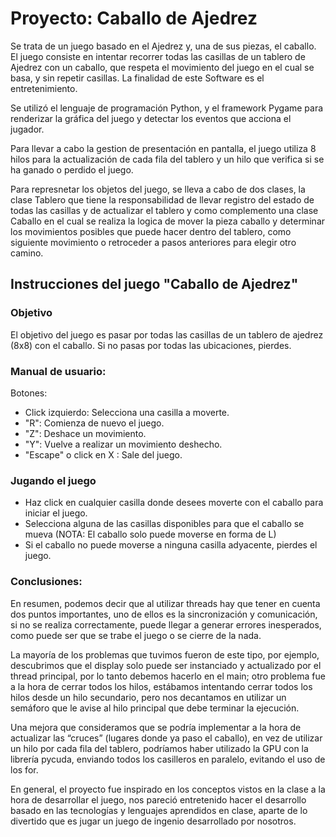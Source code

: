 # Proyecto: Caballo de Ajedrez

Se trata de un juego basado en el Ajedrez y, una de sus piezas, el caballo. El juego consiste en intentar recorrer todas las casillas de un tablero de Ajedrez con un caballo, que respeta el movimiento del juego en el cual se basa, y sin repetir casillas. La finalidad de este Software es el entretenimiento.

Se utilizó el lenguaje de programación Python, y el framework Pygame para renderizar la gráfica del juego y detectar los eventos que acciona el jugador. 

Para llevar a cabo la gestion de presentación en pantalla, el juego utiliza 8 hilos para la actualización de cada fila del tablero y un hilo que verifica si se ha ganado o perdido el juego. 

Para represnetar los objetos del juego, se lleva a cabo de dos clases, la clase Tablero que tiene la responsabilidad de llevar registro del estado de todas las casillas y de actualizar el tablero y como complemento una clase Caballo en el cual se realiza la logica de mover la pieza caballo y determinar los movimientos posibles que puede hacer dentro del tablero, como siguiente movimiento o retroceder a pasos anteriores para elegir otro camino.

## Instrucciones del juego "Caballo de Ajedrez"

### Objetivo

El objetivo del juego es pasar por todas las casillas de un tablero de ajedrez (8x8) con el caballo. Si no pasas por todas las ubicaciones, pierdes.


### Manual de usuario:
Botones:
+ Click izquierdo: Selecciona una casilla a moverte.
+ "R": Comienza de nuevo el juego.
+ "Z": Deshace un movimiento.
+ "Y": Vuelve a realizar un movimiento deshecho.
+ "Escape" o click en X : Sale del juego.

### Jugando el juego
+ Haz click en cualquier casilla donde desees moverte con el caballo para iniciar el juego.
+ Selecciona alguna de las casillas disponibles para que el caballo se mueva (NOTA: El caballo solo puede moverse en forma de L)
+ Si el caballo no puede moverse a ninguna casilla adyacente, pierdes el juego.

### Conclusiones:
En resumen, podemos decir que al utilizar threads hay que tener en cuenta dos puntos importantes, uno de ellos es la sincronización y comunicación, si no se realiza correctamente, puede llegar a generar errores inesperados, como puede ser que se trabe el juego o se cierre de la nada. 

La mayoría de los problemas que tuvimos fueron de este tipo, por ejemplo, descubrimos que el display solo puede ser instanciado y actualizado por el thread principal, por lo tanto debemos hacerlo en el main; otro problema fue a la hora de cerrar todos los hilos, estábamos intentando cerrar todos los hilos desde un hilo secundario, pero nos decantamos en utilizar un semáforo que le avise al hilo principal que debe terminar la ejecución.

Una mejora que consideramos que se podría implementar a la hora de actualizar las “cruces” (lugares donde ya paso el caballo), en vez de utilizar un hilo por cada fila del tablero, podríamos haber utilizado la GPU con la librería pycuda, enviando todos los casilleros en paralelo, evitando el uso de los for. 

En general, el proyecto fue inspirado en los conceptos vistos en la clase a la hora de desarrollar el juego, nos pareció entretenido hacer el desarrollo basado en las tecnologías y lenguajes aprendidos en clase, aparte de lo divertido que es jugar un juego de ingenio desarrollado por nosotros.



 
